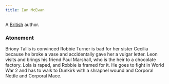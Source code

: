 ```yaml
---
title: Ian McEwan
---
```


A [British](../index.html) author.

### Atonement

Briony Tallis is convinced Robbie Turner is bad for her sister Cecilia because he broke a vase and accidentally gave her a vulgar letter. Leon visits and brings his friend Paul Marshall, who is the heir to a chocolate factory. Lola is raped, and Robbie is framed for it. He goes to fight in World War 2 and has to walk to Dunkirk with a shrapnel wound and Corporal Nettle and Corporal Mace.

